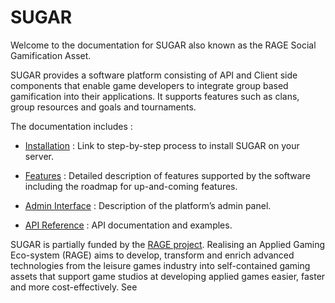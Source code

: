 # SUGAR

Welcome to the documentation for SUGAR also known as the RAGE Social Gamification Asset. 

SUGAR provides a software platform consisting of API and Client side components that enable game developers to integrate group based gamification into their applications. It supports features such as clans, group resources and goals and tournaments. 

The documentation includes : 

- [Installation](installation/index.md) : Link to step-by-step process to install SUGAR on your server. 

- [Features](features/index.md) : Detailed description of features supported by the software including the roadmap for up-and-coming features. 

- [Admin Interface](features/admin/index.md) : Description of the platform’s admin panel. 

- [API Reference](xref:PlayGen.SUGAR.Client) : API documentation and examples. 

SUGAR is partially funded by the [RAGE project](http://rageproject.eu). Realising an Applied Gaming Eco-system (RAGE) aims to develop, transform and enrich advanced technologies from the leisure games industry into self-contained gaming assets that support game studios at developing applied games easier, faster and more cost-effectively. See 